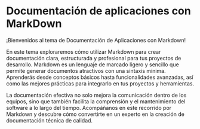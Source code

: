 # Documentación de aplicaciones con MarkDown

¡Bienvenidos al tema de Documentación de Aplicaciones con Markdown!

En este tema exploraremos cómo utilizar Markdown para crear documentación clara, estructurada y profesional para tus proyectos de desarrollo. Markdown es un lenguaje de marcado ligero y sencillo que permite generar documentos atractivos con una sintaxis mínima. Aprenderás desde conceptos básicos hasta funcionalidades avanzadas, así como las mejores prácticas para integrarlo en tus proyectos y herramientas.

La documentación efectiva no solo mejora la comunicación dentro de los equipos, sino que también facilita la comprensión y el mantenimiento del software a lo largo del tiempo. Acompáñanos en este recorrido por Markdown y descubre cómo convertirte en un experto en la creación de documentación técnica de calidad.
